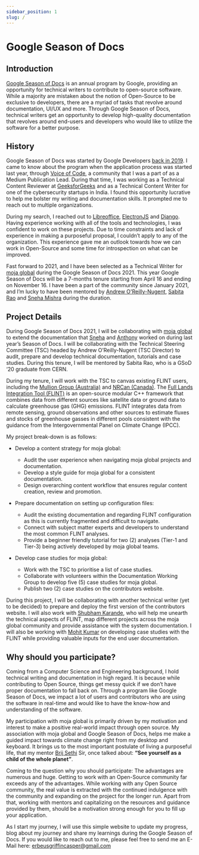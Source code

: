 ```yaml
---
sidebar_position: 1
slug: /
---
```


# Google Season of Docs 

## Introduction

[Google Season of Docs](https://developers.google.com/season-of-docs) is an annual program by Google, providing an opportunity for technical writers to contribute to open-source software. While a majority are mistaken about the notion of Open-Source to be exclusive to developers, there are a myriad of tasks that revolve around documentation, UI/UX and more. Through Google Season of Docs, technical writers get an opportunity to develop high-quality documentation that revolves around end-users and developers who would like to utilize the software for a better purpose. 

## History 

Google Season of Docs was started by Google Developers [back in 2019](https://developers.google.com/season-of-docs/docs/2019/participants). I came to know about the program when the application process was started last year, through [Voice of Code](https://medium.com/voice-of-code/about), a community that I was a part of as a Medium Publication Lead. During that time, I was working as a Technical Content Reviewer at [GeeksforGeeks](https://www.geeksforgeeks.org/) and as a Technical Content Writer for one of the cybersecurity startups in India. I found this opportunity lucrative to help me bolster my writing and documentation skills. It prompted me to reach out to multiple organizations. 

During my search, I reached out to [Libreoffice](https://www.libreoffice.org/), [ElectronJS](https://www.electronjs.org/) and [Django](https://www.djangoproject.com/). Having experience working with all of the tools and technologies, I was confident to work on these projects. Due to time constraints and lack of experience in making a purposeful proposal, I couldn’t apply to any of the organization. This experience gave me an outlook towards how we can work in Open-Source and some time for introspection on what can be improved. 

Fast forward to 2021, and I have been selected as a Technical Writer for [moja global](https://moja.global/) during the Google Season of Docs 2021. This year Google Season of Docs will be a 7-months tenure starting from April 16 and ending on November 16. I have been a part of the community since January 2021, and I’m lucky to have been mentored by [Andrew O'Reilly-Nugent](https://github.com/aornugent), [Sabita Rao](https://github.com/sabitarao/) and [Sneha Mishra](https://github.com/Tlazypanda) during the duration. 

## Project Details 

During Google Season of Docs 2021, I will be collaborating with [moja global](https://moja.global/) to extend the documentation that [Sneha](https://developers.google.com/season-of-docs/docs/2020/participants/project-mojaglobal-tlazypanda) and [Anthony](https://developers.google.com/season-of-docs/docs/2020/participants/project-mojaglobal-anthony) worked on during last year’s Season of Docs. I will be collaborating with the Technical Steering Committee (TSC) headed by Andrew O’Reilly-Nugent (TSC Director) to audit, prepare and develop technical documentation, tutorials and case studies. During this tenure, I will be mentored by Sabita Rao, who is a GSoD ‘20 graduate from CERN. 

During my tenure, I will work with the TSC to canvas existing FLINT users, including the [Mullion Group (Australia)](https://www.linkedin.com/company/the-mullion-group/) and [NRCan (Canada)](https://www.nrcan.gc.ca/home). The [Full Lands Integration Tool (FLINT)](https://github.com/moja-global/flint) is an open-source modular C++ framework that combines data from different sources like satellite data or ground data to calculate greenhouse gas (GHG) emissions. FLINT integrates data from remote sensing, ground observations and other sources to estimate fluxes and stocks of greenhouse gasses in different pools consistent with the guidance from the Intergovernmental Panel on Climate Change (IPCC).

My project break-down is as follows:  
-   Develop a content strategy for moja global:
	 - Audit the user experience when navigating moja global projects and documentation.
	 - Develop a style guide for moja global for a consistent documentation.
	 - Design overarching content workflow that ensures regular content creation, review and promotion.  
    
-   Prepare documentation on setting up configuration files:
	 - Audit the existing documentation and regarding FLINT configuration as this is currently fragmented and difficult to navigate.
	 - Connect with subject matter experts and developers to understand the most common FLINT analyses.
	 - Provide a beginner friendly tutorial for two (2) analyses (Tier-1 and Tier-3) being actively developed by moja global teams.

-   Develop case studies for moja global:
	 - Work with the TSC to prioritise a list of case studies.
	 - Collaborate with volunteers within the Documentation Working Group to develop five (5) case studies for moja global.
	 - Publish two (2) case studies on the contributors website.

During this project, I will be collaborating with another technical writer (yet to be decided) to prepare and deploy the first version of the contributors website. I will also work with [Shubham Karande](https://github.com/shubhamkarande13), who will help me unearth the technical aspects of FLINT, map different projects across the moja global community and provide assistance with the system documentation. I will also be working with [Mohit Kumar](https://github.com/Mohitkumar6122) on developing case studies with the FLINT while providing valuable inputs for the end user documentation.

## Why should you participate? 

Coming from a Computer Science and Engineering background, I hold technical writing and documentation in high regard. It is because while contributing to Open Source, things get messy quick if we don’t have proper documentation to fall back on. Through a program like Google Season of Docs, we impact a lot of users and contributors who are using the software in real-time and would like to have the know-how and understanding of the software. 

My participation with moja global is primarily driven by my motivation and interest to make a positive real-world impact through open source. My association with moja global and Google Season of Docs, helps me make a guided impact towards climate change right from my desktop and keyboard. It brings us to the most important postulate of living a purposeful life, that my mentor [Brij Sethi](https://twitter.com/brijsethi) Sir, once talked about: **“See yourself as a child of the whole planet”**.

Coming to the question why you should participate: The advantages are numerous and huge. Getting to work with an Open-Source community far exceeds any of the advantages. While working with any Open Source community, the real value is extracted with the continued indulgence with the community and expanding on the project for the longer run. Apart from that, working with mentors and capitalizing on the resources and guidance provided by them, should be a motivation strong enough for you to fill up your application. 

As I start my journey, I will use this simple website to update my progress, blog about my journey and share my learnings during the Google Season of Docs. If you would like to reach out to me, please feel free to send me an E-Mail here: [erbeusgriffincasper@gmail.com](mailto:erbeusgriffincasper@gmail.com?subject=Hello%20Harsh,%20From%20GSoD)
